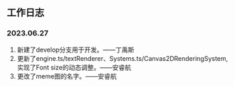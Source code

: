 ## 工作日志
### 2023.06.27
1. 新建了develop分支用于开发。——丁禹斯  
2. 更新了engine.ts/textRenderer、Systems.ts/Canvas2DRenderingSystem,实现了Font size的动态调整。——安睿航  
3. 更改了meme图的名字。——安睿航  